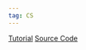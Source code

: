 ```yaml
---
tag: CS
---
```

[Tutorial](https://www.youtube.com/playlist?list=PL_2VhOvlMk4UHGqYCLWc6GO8FaPl8fQTh)
[Source Code](https://github.dev/louishuyng/awesome-tech/tree/main/backend/scratch/interpreter)